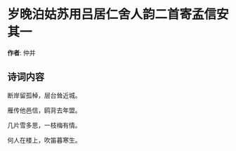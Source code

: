 # 岁晚泊姑苏用吕居仁舍人韵二首寄孟信安  其一

**作者**: 仲并

## 诗词内容

断岸留孤棹，层台耸近城。

雁传他邑信，鸥背去年盟。

几片雪多思，一枝梅有情。

何人在楼上，吹笛暮寒生。

